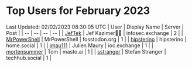 # Top Users for February 2023
Last Updated: 02/02/2023 08:30:05 UTC
| User | Display Name | Server | Post |
| -- | -- | -- | -- |
| [JefTek](https://infosec.exchange/@JefTek) | Jef Kazimer😶‍🌫️ | infosec.exchange | 2 |
| [MrPowerShell](https://fosstodon.org/@MrPowerShell) | MrPowerShell | fosstodon.org | 1 |
| [hipsterino](https://home.social/@hipsterino) | hipsterino | home.social | 1 |
| [jmau111](https://ioc.exchange/@jmau111) | Julien Maury | ioc.exchange | 1 |
| [mortensummer](https://masto.ai/@mortensummer) | Tom | masto.ai | 1 |
| [sstranger](https://techhub.social/@sstranger) | Stefan Stranger | techhub.social | 1 |
